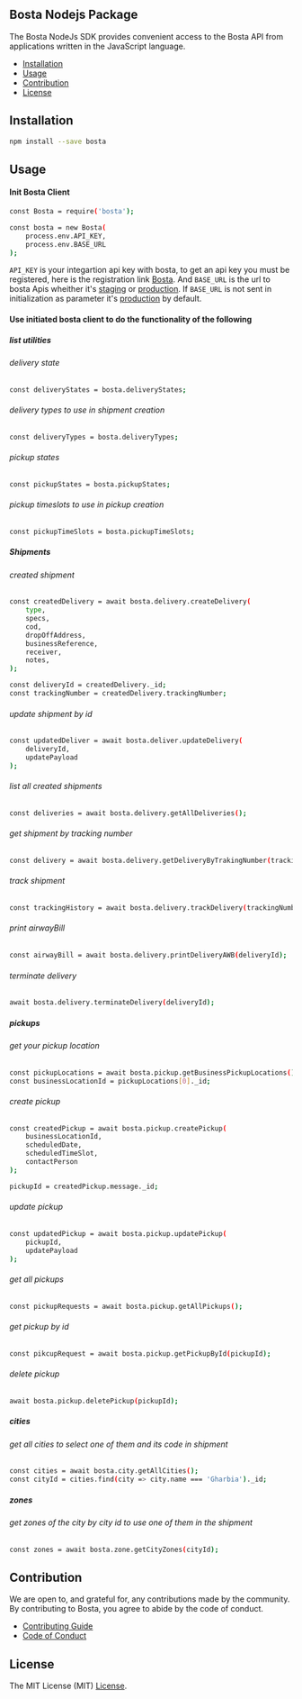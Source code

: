 ## Bosta Nodejs Package
The Bosta NodeJs SDK provides convenient access to the Bosta API from applications written in the JavaScript language.

- [Installation](#installation)
- [Usage](#usage)
- [Contribution](#contribution)
- [License](#license)

## Installation

```bash
npm install --save bosta
```

## Usage

#### Init Bosta Client
```bash
const Bosta = require('bosta');

const bosta = new Bosta(
    process.env.API_KEY,
    process.env.BASE_URL
);
```

`API_KEY` is your integartion api key with bosta, to get an api key you must be registered, here is the registration link [Bosta](https://business.bosta.co/signup). And `BASE_URL` is the url to bosta Apis wheither it's [staging](https://stg-app.bosta.co) or [production](https://app.bosta.co). If `BASE_URL` is not sent in initialization as parameter it's [production](https://app.bosta.co) by default.

#### Use initiated bosta client to do the functionality of the following

##### list utilities
###### delivery state
```bash
const deliveryStates = bosta.deliveryStates;
```
###### delivery types to use in shipment creation
```bash
const deliveryTypes = bosta.deliveryTypes;
```
###### pickup states
```bash
const pickupStates = bosta.pickupStates;
```
###### pickup timeslots to use in pickup creation
```bash
const pickupTimeSlots = bosta.pickupTimeSlots;
```

##### Shipments
###### created shipment
```bash
const createdDelivery = await bosta.delivery.createDelivery(
    type,
    specs,
    cod,
    dropOffAddress,
    businessReference,
    receiver,
    notes,
);

const deliveryId = createdDelivery._id;
const trackingNumber = createdDelivery.trackingNumber;
```
###### update shipment by id
```bash
const updatedDeliver = await bosta.deliver.updateDelivery(
    deliveryId,
    updatePayload
);
```
###### list all created shipments
```bash
const deliveries = await bosta.delivery.getAllDeliveries();
```
###### get shipment by tracking number
```bash
const delivery = await bosta.delivery.getDeliveryByTrakingNumber(trackingNumber);
```
###### track shipment
```bash
const trackingHistory = await bosta.delivery.trackDelivery(trackingNumber);
```
###### print airwayBill
```bash
const airwayBill = await bosta.delivery.printDeliveryAWB(deliveryId);
```
###### terminate delivery
```bash
await bosta.delivery.terminateDelivery(deliveryId);
```

##### pickups
###### get your pickup location
```bash
const pickupLocations = await bosta.pickup.getBusinessPickupLocations();
const businessLocationId = pickupLocations[0]._id;
```
###### create pickup
```bash
const createdPickup = await bosta.pickup.createPickup(
    businessLocationId,
    scheduledDate,
    scheduledTimeSlot,
    contactPerson
);

pickupId = createdPickup.message._id;
```
###### update pickup
```bash
const updatedPickup = await bosta.pickup.updatePickup(
    pickupId,
    updatePayload
);
```
###### get all pickups
```bash
const pickupRequests = await bosta.pickup.getAllPickups();
```
###### get pickup by id
```bash
const pikcupRequest = await bosta.pickup.getPickupById(pickupId);
```
###### delete pickup
```bash
await bosta.pickup.deletePickup(pickupId);
```

##### cities
###### get all cities to select one of them and its code in shipment
```bash
const cities = await bosta.city.getAllCities();
const cityId = cities.find(city => city.name === 'Gharbia')._id;
```

##### zones
###### get zones of the city by city id to use one of them in the shipment
```bash
const zones = await bosta.zone.getCityZones(cityId);
```

## Contribution

We are open to, and grateful for, any contributions made by the community.
By contributing to Bosta, you agree to abide by the code of conduct.
- [Contributing Guide](CONTRIBUTING.md) 
- [Code of Conduct](CODE_OF_CONDUCT.md)

## License

The MIT License (MIT) [License](LICENSE).
